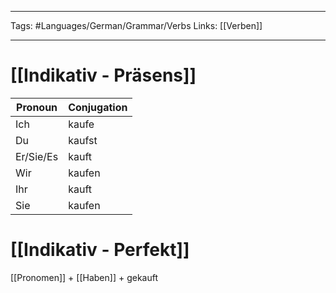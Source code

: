 ___
Tags: #Languages/German/Grammar/Verbs 
Links: [[Verben]]
___
# [[Indikativ - Präsens]]
Pronoun|Conjugation
------------ | ------------
Ich | kaufe
Du | kaufst
Er/Sie/Es | kauft
Wir | kaufen
Ihr | kauft
Sie | kaufen


# [[Indikativ - Perfekt]]
[[Pronomen]] + [[Haben]] + gekauft